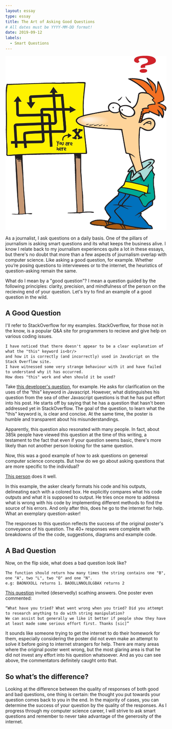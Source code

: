 ```yaml
---
layout: essay
type: essay
title: The Art of Asking Good Questions
# All dates must be YYYY-MM-DD format!
date: 2019-09-12
labels:
  - Smart Questions
---
```

<img class="ui medium left floated image" src="../images/Confused-Student-Clipart.jpg">

As a journalist, I ask questions on a daily basis. One of the pillars of journalism is asking smart questions and its what keeps the business alive. I know I relate back to my journalism experiences quite a lot in these essays, but there's no doubt that more than a few aspects of journalism overlap with computer science. Like asking a good question, for example. Whether you’re posing questions to interviewees or to the internet, the heuristics of question-asking remain the same. 

What do I mean by a "good question"? I mean a question guided by the following principles: clarity, precision, and mindfulness of the person on the recieving end of your question. Let's try to find an example of a good question in the wild.

## A Good Question 
I'll refer to StackOverflow for my examples. StackOverflow, for those not in the know, is a popular Q&A site for programmers to recieve and give help on various coding issues.

```
I have noticed that there doesn't appear to be a clear explanation of what the "this" keyword is<br/>
and how it is correctly (and incorrectly) used in JavaScript on the Stack Overflow site.
I have witnessed some very strange behaviour with it and have failed to understand why it has occurred.
How does "this" work and when should it be used?
```
Take <a href="https://stackoverflow.com/questions/3127429/how-does-the-this-keyword-work">this developer's question</a>, for example. He asks for clarification on the uses of the “this” keyword in Javascript. However, what distinguishes his question from the sea of other Javascript questions is that he has put effort into his post. He starts off by saying that he has a question that hasn't been addressed yet in StackOverflow. The goal of the question, to learn what the "this" keyword is, is clear and concise. At the same time, the poster is humble and transparent about his misunderstandings.

Apparently, this question also resonated with many people. In fact, about 385k people have viewed this question at the time of this writing, a testament to the fact that even if your question seems basic, there's more likely than not another person looking for the same question.

Now, this was a good example of how to ask questions on genereal computer science concepts. But how do we go about asking questions that are more specific to the individual?

<a href="https://stackoverflow.com/questions/750486/javascript-closure-inside-loops-simple-practical-example">This person</a> does it well.

In this example, the asker clearly formats his code and his outputs, delineating each with a colored box. He explicitly compares what his code outputs and what it is supposed to output. He tries once more to address what is wrong with his code by implementing different methods to find the source of his errors. And only after this, does he go to the internet for help. What an exemplary question-asker!

The responses to this question reflects the success of the original poster's conveyance of his question. The 40+ responses were complete with breakdowns of the the code, suggestions, diagrams and example code.

## A Bad Question

Now, on the flip side, what does a bad question look like?
```
The function should return how many times the string contains one "B", one "A", two "L", two "O" and one "N".
e.g: BAONXXOLL returns 1. BAOOLLNNOLOLGBAX returns 2
```
<a href="https://stackoverflow.com/questions/57915252/javascript-from-a-string-i-want-to-know-how-many-times-one-b-one-a-two">This question</a> invited (deservedly) scathing answers. One poster even commented:
```
“What have you tried? What went wrong when you tried? Did you attempt to research anything to do with string manipulation? 
We can assist but generally we like it better if people show they have at least made some serious effort first. Thanks [sic]”
```
It sounds like someone trying to get the internet to do their homework for them, especially considering the poster did not even make an attempt to solve it before going to internet strangers for help. There are many areas where the original poster went wrong, but the most glaring area is that he did not invest any effort into his question whatsoever. And as you can see above, the commentators definitely caught onto that.  

## So what’s the difference?

Looking at the difference between the quality of responses of both good and bad questions, one thing is certain: the thought you put towards your question comes back to you in the end. In the majority of cases, you can determine the success of your question by the quality of the responses. As I progress through my computer science career, I will strive to ask smart questions and remember to never take advantage of the generosity of the internet. 

